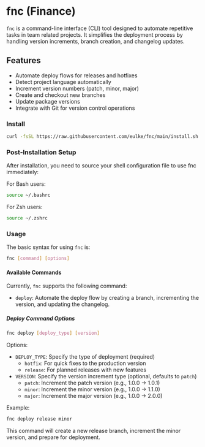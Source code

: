 # fnc (Finance)

`fnc` is a command-line interface (CLI) tool designed to automate repetitive tasks in team related projects. It simplifies the deployment process by handling version increments, branch creation, and changelog updates.

## Features

- Automate deploy flows for releases and hotfixes
- Detect project language automatically
- Increment version numbers (patch, minor, major)
- Create and checkout new branches
- Update package versions
- Integrate with Git for version control operations

### Install

```bash
curl -fsSL https://raw.githubusercontent.com/eulke/fnc/main/install.sh | bash
```

### Post-Installation Setup
After installation, you need to source your shell configuration file to use fnc immediately:

For Bash users:
```bash
source ~/.bashrc
```

For Zsh users:
```bash
source ~/.zshrc
```

### Usage
The basic syntax for using `fnc` is:

```bash
fnc [command] [options]
```

#### Available Commands
Currently, `fnc` supports the following command:

- `deploy`: Automate the deploy flow by creating a branch, incrementing the version, and updating the changelog.

##### Deploy Command Options
```bash
fnc deploy [deploy_type] [version]
```

Options:
- `DEPLOY_TYPE`: Specify the type of deployment (required)
  - `hotfix`: For quick fixes to the production version
  - `release`: For planned releases with new features
- `VERSION`: Specify the version increment type (optional, defaults to `patch`)
  - `patch`: Increment the patch version (e.g., 1.0.0 -> 1.0.1)
  - `minor`: Increment the minor version (e.g., 1.0.0 -> 1.1.0)
  - `major`: Increment the major version (e.g., 1.0.0 -> 2.0.0)

Example:
```bash
fnc deploy release minor
```

This command will create a new release branch, increment the minor version, and prepare for deployment.